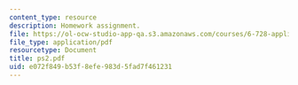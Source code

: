 ```yaml
---
content_type: resource
description: Homework assignment.
file: https://ol-ocw-studio-app-qa.s3.amazonaws.com/courses/6-728-applied-quantum-and-statistical-physics-fall-2006/e072f849b53f8efe983d5fad7f461231_ps2.pdf
file_type: application/pdf
resourcetype: Document
title: ps2.pdf
uid: e072f849-b53f-8efe-983d-5fad7f461231
---
```


